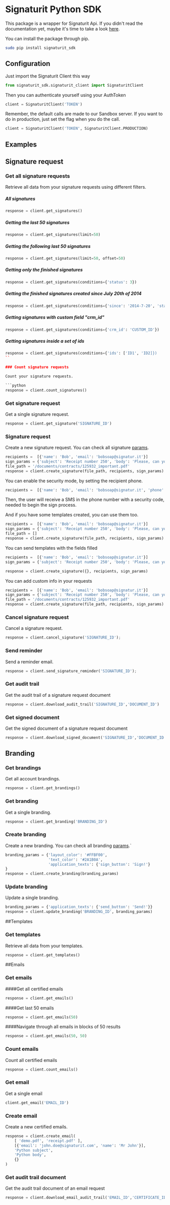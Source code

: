 Signaturit Python SDK
=====================
This package is a wrapper for Signaturit Api. If you didn't read the documentation yet, maybe it's time to take a look [here](https://docs.signaturit.com/v3).

You can install the package through pip.

```bash
sudo pip install signaturit_sdk
```

Configuration
-------------
Just import the Signaturit Client this way

```python
from signaturit_sdk.signaturit_client import SignaturitClient
```

Then you can authenticate yourself using your AuthToken

```python
client = SignaturitClient('TOKEN')
```

Remember, the default calls are made to our Sandbox server. If you want to do in production, just set the flag when you do the call.

```python
client = SignaturitClient('TOKEN', SignaturitClient.PRODUCTION)
```

Examples
--------

## Signature request

### Get all signature requests

Retrieve all data from your signature requests using different filters.

##### All signatures

```python
response = client.get_signatures()
```

##### Getting the last 50 signatures

```python
response = client.get_signatures(limit=50)
```

##### Getting the following last 50 signatures

```python
response = client.get_signatures(limit=50, offset=50)
```

##### Getting only the finished signatures

```python
response = client.get_signatures(conditions={'status': 3})
```

##### Getting the finished signatures created since July 20th of 2014

```python
response = client.get_signatures(conditions={'since': '2014-7-20', 'status': 3})
```

##### Getting signatures with custom field "crm_id"

```python
response = client.get_signatures(conditions={'crm_id': 'CUSTOM_ID'})
```
##### Getting signatures inside a set of ids

```python
response = client.get_signatures(conditions={'ids': ['ID1', 'ID2]})
``

### Count signature requests

Count your signature requests.

```python
response = client.count_signatures()
```

### Get signature request

Get a single signature request.

```python
response = client.get_signature('SIGNATURE_ID')
```

### Signature request

Create a new signature request. You can check all signature [params](https://docs.signaturit.com/api/v3#sign_create_sign).

```python
recipients =  [{'name': 'Bob', 'email': 'bobsoap@signatur.it'}]
sign_params = {'subject': 'Receipt number 250', 'body': 'Please, can you sign this document?'}
file_path = '/documents/contracts/125932_important.pdf'
response = client.create_signature(file_path, recipients, sign_params)
```

You can enable the security mode, by setting the recipient phone.

```python
recipients =  [{'name': 'Bob', 'email': 'bobsoap@signatur.it', 'phone': 'XXXXX}]'}]
```

Then, the user will receive a SMS in the phone number with a security code, needed to begin the sign process.

And if you have some templates created, you can use them too.

```python
recipients =  [{'name': 'Bob', 'email': 'bobsoap@signatur.it'}]
sign_params = {'subject': 'Receipt number 250', 'body': 'Please, can you sign this document?', 'templates': ['id1',...]}
file_path = []
response = client.create_signature(file_path, recipients, sign_params)
```


You can send templates with the fields filled

```python
recipients =  [{'name': 'Bob', 'email': 'bobsoap@signatur.it'}]
sign_params = {'subject': 'Receipt number 250', 'body': 'Please, can you sign this document?', 'templates': {'TEMPLATE_ID'}, 'data': {'WIDGET_ID': 'DEFAULT_VALUE'}}

response = client.create_signature({}, recipients, sign_params)
```

You can add custom info in your requests

```python
recipients =  [{'name': 'Bob', 'email': 'bobsoap@signatur.it'}]
sign_params = {'subject': 'Receipt number 250', 'body': 'Please, can you sign this document?', 'data': {'crm_id': '45673'}}
file_path = '/documents/contracts/125932_important.pdf'
response = client.create_signature(file_path, recipients, sign_params)
```

### Cancel signature request

Cancel a signature request.

```python
response = client.cancel_signature('SIGNATURE_ID');
```

### Send reminder

Send a reminder email.

```python
response = client.send_signature_reminder('SIGNATURE_ID');
```

### Get audit trail

Get the audit trail of a signature request document

```python
response = client.download_audit_trail('SIGNATURE_ID','DOCUMENT_ID')
```

### Get signed document

Get the signed document of a signature request document

```python
response = client.download_signed_document('SIGNATURE_ID','DOCUMENT_ID')
```

## Branding

### Get brandings

Get all account brandings.

```python
response = client.get_brandings()
```

### Get branding

Get a single branding.

```python
response = client.get_branding('BRANDING_ID')
```

### Create branding

Create a new branding. You can check all branding [params](https://docs.signaturit.com/api/v3#set_branding).`

```python
branding_params = {'layout_color': '#FFBF00',
                   'text_color': '#2A1B0A',
                   'application_texts': {'sign_button': 'Sign!'}
}
response = client.create_branding(branding_params)
```

### Update branding

Update a single branding.

```python
branding_params = {'application_texts': {'send_button': 'Send!'}}
response = client.update_branding('BRANDING_ID', branding_params)
```

##Templates

### Get templates

Retrieve all data from your templates.

```python
response = client.get_templates()
```

##Emails

### Get emails

####Get all certified emails

```python
response = client.get_emails()
```

####Get last 50 emails

```python
response = client.get_emails(50)
```

####Navigate through all emails in blocks of 50 results

```python
response = client.get_emails(50, 50)
```

### Count emails

Count all certified emails

```python
response = client.count_emails()
```

### Get email

Get a single email

```python
client.get_email('EMAIL_ID')
```

### Create email

Create a new certified emails.

```python
response = client.create_email(
    [ 'demo.pdf', 'receipt.pdf' ],
    [{'email': 'john.doe@signaturit.com', 'name': 'Mr John'}],
    'Python subject',
    'Python body',
    {}
)
```

### Get audit trail document

Get the audit trail document of an email request

```python
response = client.download_email_audit_trail('EMAIL_ID','CERTIFICATE_ID')
```
